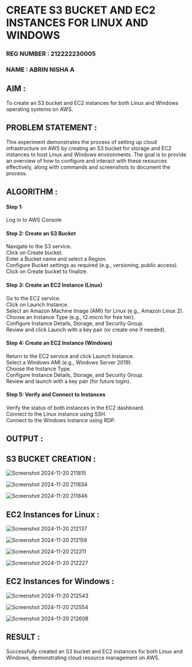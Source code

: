  # CREATE S3 BUCKET AND EC2 INSTANCES FOR LINUX AND WINDOWS

### REG NUMBER : 212222230005
### NAME : ABRIN NISHA A

## AIM :

To create an S3 bucket and EC2 instances for both Linux and Windows operating systems on AWS.

## PROBLEM STATEMENT :

This experiment demonstrates the process of setting up cloud infrastructure on AWS by creating an S3 bucket for storage and EC2 instances to host Linux and Windows environments. The goal is to provide an overview of how to configure and interact with these resources effectively, along with commands and screenshots to document the process.

## ALGORITHM :

#### Step 1:
Log in to AWS Console</br>

#### Step 2: Create an S3 Bucket</br>
Navigate to the S3 service.</br>
Click on Create bucket.</br>
Enter a Bucket name and select a Region.</br>
Configure Bucket settings as required (e.g., versioning, public access).</br>
Click on Create bucket to finalize.</br>

#### Step 3: Create an EC2 Instance (Linux)

Go to the EC2 service.</br>
Click on Launch Instance.</br>
Select an Amazon Machine Image (AMI) for Linux (e.g., Amazon Linux 2).</br>
Choose an Instance Type (e.g., t2.micro for free tier).</br>
Configure Instance Details, Storage, and Security Group.</br>
Review and click Launch with a key pair (or create one if needed).</br>

#### Step 4: Create an EC2 Instance (Windows)

Return to the EC2 service and click Launch Instance.</br>
Select a Windows AMI (e.g., Windows Server 2019).</br>
Choose the Instance Type.</br>
Configure Instance Details, Storage, and Security Group.</br>
Review and launch with a key pair (for future login).</br>

#### Step 5: Verify and Connect to Instances 

Verify the status of both instances in the EC2 dashboard.</br>
Connect to the Linux instance using SSH.</br>
Connect to the Windows instance using RDP.</br>

## OUTPUT :

## S3 BUCKET CREATION :

![Screenshot 2024-11-20 211815](https://github.com/user-attachments/assets/cdad47cd-729e-4aa2-b5b4-f57489f11f8e)

![Screenshot 2024-11-20 211834](https://github.com/user-attachments/assets/bb9d0fbc-9c3f-4e6d-aa88-9478f20d0807)

![Screenshot 2024-11-20 211846](https://github.com/user-attachments/assets/dd6bc017-dbaf-46ec-ba13-e8866eac0418)


## EC2 Instances for Linux :

![Screenshot 2024-11-20 212137](https://github.com/user-attachments/assets/a2e83f5e-0e0f-45da-89b7-b310c5034903)

![Screenshot 2024-11-20 212159](https://github.com/user-attachments/assets/c09f5f66-bfb9-4261-8684-5258cc883c54)

![Screenshot 2024-11-20 212211](https://github.com/user-attachments/assets/41bb78da-a184-4623-9376-3f3c8b270181)

![Screenshot 2024-11-20 212227](https://github.com/user-attachments/assets/be3b0455-da22-4733-a57b-d102550dd453)

## EC2 Instances for  Windows :

![Screenshot 2024-11-20 212543](https://github.com/user-attachments/assets/345e7912-4d96-4c0e-8731-e6c5eb31002b)


![Screenshot 2024-11-20 212554](https://github.com/user-attachments/assets/ab2df2bc-5de3-4669-acb0-b86930534397)


![Screenshot 2024-11-20 212608](https://github.com/user-attachments/assets/c5df828a-41b5-4ddd-ac23-f94cc890eb7e)



## RESULT :

Successfully created an S3 bucket and EC2 instances for both Linux and Windows, demonstrating cloud resource management on AWS.









